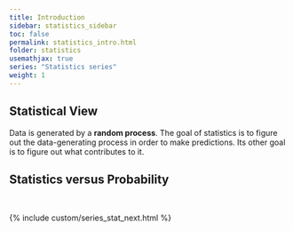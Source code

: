 ```yaml
---
title: Introduction
sidebar: statistics_sidebar
toc: false
permalink: statistics_intro.html
folder: statistics
usemathjax: true
series: "Statistics series"
weight: 1
---
```


## Statistical View

Data is generated by a **random process**. The goal of statistics is to figure out the data-generating process in order to make predictions. Its other goal is to figure out what contributes to it.

## Statistics versus Probability

<br>

{% include custom/series_stat_next.html %}
